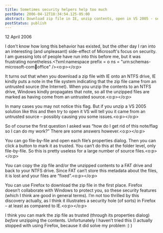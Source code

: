 ```yaml
---
title: Sometimes security helpers help too much
postDate: 2006-04-12T18:34:54.125-05:00
abstract: Download zip file in IE, unzip contents, open in VS 2005 - security violation - WTF?!?
postStatus: publish
---
```

12 April 2006

I don't know how long this behavior has existed, but the other day I ran into an interesting (and unpleasant) side-effect of Microsoft's focus on security. I am guessing lots of people have run into this before me, but it was frustrating nonetheless.<?xml:namespace prefix = o ns = "urn:schemas-microsoft-com:office:office" /><o:p></o:p>

It turns out that when you download a zip file with IE onto an NTFS drive, IE kindly puts a note in the file system indicating that the zip file came from an untrusted source (the Internet). When you unzip the contents to an NTFS drive, Windows kindly propagates that note, so all the unzipped files are marked as having come from an untrusted source.<o:p></o:p>

In many cases you may not notice this flag. But if you unzip a VS 2005 solution like this and then try to open it VS will tell you it came from an untrusted source – possibly causing you some issues.<o:p></o:p>

So of course the first question I asked was “how do I get rid of this note/flag so I can do my work?” There are some answers however.<o:p></o:p>

You can go file-by-file and open each file’s properties dialog. Then you can click a button to mark it as trusted. You can’t do this at the folder level, only file-by-file. So this is pretty useless for a large number of source files.<o:p></o:p>

You can copy the zip file and/or the unzipped contents to a FAT drive and back to your NTFS drive. Since FAT can’t store this metadata about the files, it is lost and your files are “fixed”.<o:p></o:p>

You can use Firefox to download the zip file in the first place. Firefox doesn’t collaborate with Windows to protect you, so these security features (which I think are good in general terms). I’m not too thrilled by this discovery actually, as I think it illustrates a security hole (of sorts) in Firefox – at least as compared to IE.<o:p></o:p>

I think you can mark the zip file as trusted (through its properties dialog) *before* unzipping the contents. Unfortunately I haven’t tried this (I actually stopped with using Firefox, because it did solve my problem :) )

